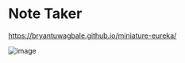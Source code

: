 # Note Taker 

https://bryantuwagbale.github.io/miniature-eureka/

![image](https://user-images.githubusercontent.com/78828750/120945135-8b3d2d80-c6fd-11eb-9a3b-7ab647030ede.png)
